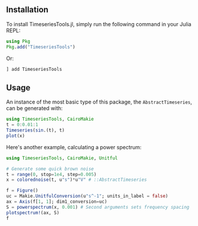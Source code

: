 ## Installation

To install TimeseriesTools.jl, simply run the following command in your Julia REPL:
```julia
using Pkg
Pkg.add("TimeseriesTools")
```

Or:
```julia
] add TimeseriesTools
```

## Usage

An instance of the most basic type of this package, the `AbstractTimeseries`, can be generated with:

```julia
using TimeseriesTools, CairoMakie
t = 0:0.01:1
Timeseries(sin.(t), t)
plot(x)
```

Here's another example, calculating a power spectrum:

```julia
using TimeseriesTools, CairoMakie, Unitful

# Generate some quick brown noise
t = range(0, stop=1e4, step=0.005)
x = colorednoise(t, u"s")*u"V" # ::AbstractTimeseries

f = Figure()
uc = Makie.UnitfulConversion(u"s^-1"; units_in_label = false)
ax = Axis(f[1, 1]; dim1_conversion=uc)
S = powerspectrum(x, 0.001) # Second arguments sets frequency spacing
plotspectrum!(ax, S)
f
```